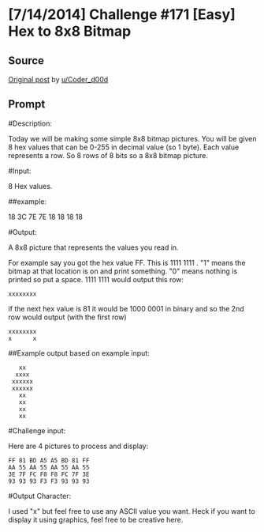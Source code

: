 # [7/14/2014] Challenge #171 [Easy] Hex to 8x8 Bitmap

## Source

[Original post](https://old.reddit.com/r/dailyprogrammer/comments/2ao99p/7142014_challenge_171_easy_hex_to_8x8_bitmap/) by [u/Coder_d00d](https://old.reddit.com/user/Coder_d00d)

## Prompt

#Description:

Today we will be making some simple 8x8 bitmap pictures. You will be given 8 hex values that can be 0-255 in decimal value (so 1 byte). Each value represents a row. So 8 rows of 8 bits so a 8x8 bitmap picture.

#Input:

8 Hex values.

##example:

18 3C 7E 7E 18 18 18 18

#Output:

A 8x8 picture that represents the values you read in.

For example say you got the hex value FF. This is 1111 1111 . "1" means the bitmap at that location is on and print something. "0" means nothing is printed so put a space. 1111 1111 would output this row:

    xxxxxxxx

if the next hex value is 81 it would be 1000 0001 in binary and so the 2nd row would output (with the first row)

    xxxxxxxx
    x      x

##Example output based on example input:

       xx
      xxxx
     xxxxxx
     xxxxxx
       xx
       xx
       xx
       xx

#Challenge input:

Here are 4 pictures to process and display:

    FF 81 BD A5 A5 BD 81 FF
    AA 55 AA 55 AA 55 AA 55
    3E 7F FC F8 F8 FC 7F 3E
    93 93 93 F3 F3 93 93 93

#Output Character:

I used "x" but feel free to use any ASCII value you want. Heck if you want to display it using graphics, feel free to be creative here.
